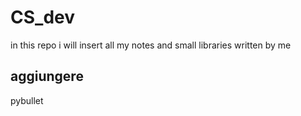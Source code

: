 # CS_dev
in this repo i will insert all my notes and small libraries written by me

## aggiungere 

pybullet